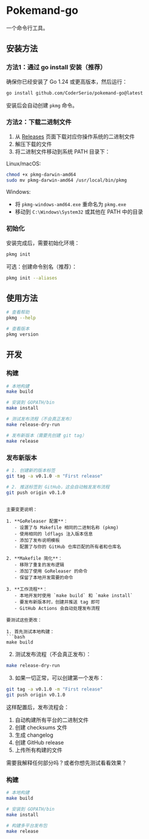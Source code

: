 # Pokemand-go

一个命令行工具。

## 安装方法

### 方法1：通过 go install 安装（推荐）

确保你已经安装了 Go 1.24 或更高版本，然后运行：

```bash
go install github.com/CoderSerio/pokemand-go@latest
```

安装后会自动创建 `pkmg` 命令。

### 方法2：下载二进制文件

1. 从 [Releases](https://github.com/CoderSerio/pokemand-go/releases) 页面下载对应你操作系统的二进制文件
2. 解压下载的文件
3. 将二进制文件移动到系统 PATH 目录下：

Linux/macOS:
```bash
chmod +x pkmg-darwin-amd64
sudo mv pkmg-darwin-amd64 /usr/local/bin/pkmg
```

Windows:
- 将 `pkmg-windows-amd64.exe` 重命名为 `pkmg.exe`
- 移动到 `C:\Windows\System32` 或其他在 PATH 中的目录

### 初始化

安装完成后，需要初始化环境：

```bash
pkmg init
```

可选：创建命令别名（推荐）：

```bash
pkmg init --aliases
```

## 使用方法

```bash
# 查看帮助
pkmg --help

# 查看版本
pkmg version
```

## 开发

### 构建

```bash
# 本地构建
make build

# 安装到 GOPATH/bin
make install

# 测试发布流程（不会真正发布）
make release-dry-run

# 发布新版本（需要先创建 git tag）
make release
```

### 发布新版本

```bash
# 1. 创建新的版本标签
git tag -a v0.1.0 -m "First release"

# 2. 推送标签到 GitHub，这会自动触发发布流程
git push origin v0.1.0
```
```

主要变更说明：

1. **GoReleaser 配置**：
   - 设置了与 Makefile 相同的二进制名称 (pkmg)
   - 使用相同的 ldflags 注入版本信息
   - 添加了发布说明模板
   - 配置了与你的 GitHub 仓库匹配的所有者和仓库名

2. **Makefile 简化**：
   - 移除了重复的发布逻辑
   - 添加了使用 GoReleaser 的命令
   - 保留了本地开发需要的命令

3. **工作流程**：
   - 本地开发时使用 `make build` 和 `make install`
   - 要发布新版本时，创建并推送 tag 即可
   - GitHub Actions 会自动处理发布流程

要测试这些更改：

1. 首先测试本地构建：
```bash
make build
```

2. 测试发布流程（不会真正发布）：
```bash
make release-dry-run
```

3. 如果一切正常，可以创建第一个发布：
```bash
git tag -a v0.1.0 -m "First release"
git push origin v0.1.0
```

这样配置后，发布流程会：
1. 自动构建所有平台的二进制文件
2. 创建 checksums 文件
3. 生成 changelog
4. 创建 GitHub release
5. 上传所有构建的文件

需要我解释任何部分吗？或者你想先测试看看效果？

### 构建

```bash
# 本地构建
make build

# 安装到 GOPATH/bin
make install

# 构建多平台发布包
make release
``` 